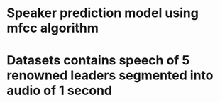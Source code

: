 # Speaker prediction model using mfcc algorithm 
# Datasets contains speech of 5 renowned leaders segmented into audio of 1 second
